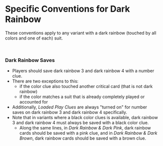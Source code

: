 # Specific Conventions for Dark Rainbow

These conventions apply to any variant with a dark rainbow (touched by all colors and one of each) suit.

<br />

### Dark Rainbow Saves

* Players should save dark rainbow 3 and dark rainbow 4 with a number clue.
* There are two exceptions to this:
  * if the color clue also touched another critical card (that is not dark rainbow)
  * if the color matches a suit that is already completely played or accounted for
* Additionally, *Loaded Play Clues* are always "turned on" for number saves on dark rainbow 3 and dark rainbow 4 specifically.
* Note that in variants where a black color clues is available, dark rainbow 3 and dark rainbow 4 must always be saved with a black color clue.
  * Along the same lines, in *Dark Rainbow & Dark Pink*, dark rainbow cards should be saved with a pink clue, and in *Dark Rainbow & Dark Brown*, dark rainbow cards should be saved with a brown clue.
